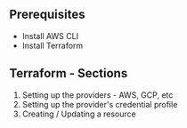 Prerequisites
-------------
- Install AWS CLI
- Install Terraform

Terraform - Sections
--------------------

1. Setting up the providers - AWS, GCP, etc
2. Setting up the provider's credential profile
3. Creating / Updating a resource
